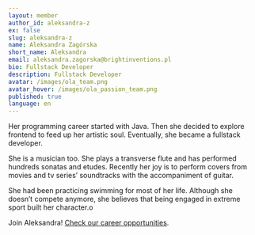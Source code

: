 ```yaml
---
layout: member
author_id: aleksandra-z
ex: false
slug: aleksandra-z
name: Aleksandra Zagórska
short_name: Aleksandra
email: aleksandra.zagorska@brightinventions.pl
bio: Fullstack Developer
description: Fullstack Developer
avatar: /images/ola_team.png
avatar_hover: /images/ola_passion_team.png
published: true
language: en
---
```

Her programming career started with Java. Then she decided to explore frontend to feed up her artistic soul. Eventually, she became a fullstack developer. 

She is a musician too. She plays a transverse flute and has performed hundreds sonatas and etudes. Recently her joy is to perform covers from movies and tv series’ soundtracks with the accompaniment of guitar. 

She had been practicing swimming for most of her life. Although she doesn’t compete anymore, she believes that being engaged in extreme sport built her character.o

Join Aleksandra! [Check our career opportunities](/career).
